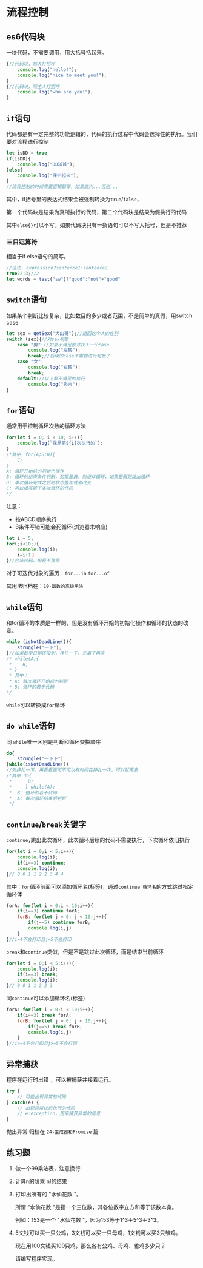 # 流程控制

## es6代码块

一块代码，不需要调用，用大括号括起来。

```js
{//代码块，熟人打招呼
    console.log("hello!");
    console.log("nice to meet you!");
}
{//代码块，陌生人打招呼
    console.log("who are you!");
}
```



## `if`语句

代码都是有一定完整的功能逻辑的，代码的执行过程中代码会选择性的执行。我们要对流程进行控制

```js
let isDD = true
if(isDD){
    console.log("DD斩首");
}else{
    console.log("保护起来");
}
//流程控制的时候需要逻辑翻译，如果高兴...否则...
```

其中，if括号里的表达式结果会被强制转换为`true`/`false`，

第一个代码块是结果为真所执行的代码，第二个代码块是结果为假执行的代码

其中`else{}`可以不写。如果代码块只有一条语句可以不写大括号，但是不推荐

### 三目运算符

相当于if else语句的简写。

```js
//语法: expression?sentence1:sentence2
true?2:3;//2
let words = test("sw")?"good":"not"+"good"
```





## `switch`语句

如果某个判断比较复杂，比如数目的多少或者范围，不是简单的真假，用switch  case

```js
let sex = getSex("犬山哥");//返回这个人的性别
switch (sex){//对sex判断
    case "男"://如果不满足就寻找下一个case
    	console.log("左转");
    	break;//后续的case不需要进行判断了
    case "女":
    	console.log("右转");
    	break;
    default://以上都不满足的执行
    	console.log("秀吉");
}
```



## `for`语句

通常用于控制循环次数的循环方法

```js
for(let i = 0; i < 10; i++){
	console.log(`我是第${i}次执行的`);
}
/*其中，for(A;B;D){
	C;
}
A: 循环开始前的初始化操作
B: 循环的结束条件判断，如果是真，则继续循环，如果是假则退出循环
D: 单次循环完成之后的状态叠加或者改变
C: 可以填写若干条被循环的代码
*/
```

注意：

- 按ABCD顺序执行
- B条件写错可能会死循环(浏览器未响应)


```js
let i = 5;
for(;i<10;){
    console.log(i);
    i=i+1；
}//合法代码，但是不推荐
```

对于可迭代对象的遍历：`for...in` `for...of`

其用法归档在：`10-函数的高级用法`



## `while`语句

和for循环的本质是一样的，但是没有循环开始的初始化操作和循环的状态的改变。

```js
while (isNotDeadLine()){
    struggle("一下");
}//如果截至日期还没到，挣扎一下。完事了再来
/* while(A){
 *    B;
 * }
 * 其中：
 * A: 每次循环开始前的判断
 * B: 循环的若干代码
*/
```

 `while`可以转换成`for`循环



## `do while`语句

同 `while`唯一区别是判断和循环交换顺序

```js
do{
    struggle("一下下")
}while(isNotDeadLine())
//先挣扎一下，再看看还可不可以有时间在挣扎一次，可以就再来
/*其中 do{
 *  	B;
 *     } while(A);
 *  B: 循环的若干代码
 *  A: 每次循环结束后判断
 */
```



## `continue`/`break`关键字

`continue;`跳出此次循环，此次循环后续的代码不需要执行，下次循环依旧执行

```js
for(let i = 0;i < 5;i++){
    console.log(i);
    if(i==3) continue;
    console.log(i);
}// 0 0 1 1 2 2 3 4 4 
```

 其中`：for`循环前面可以添加循环名(标签)，通过`continue 循环名`的方式跳过指定循环体

```js
forA: for(let i = 0;i < 10;i++){
	if(i==3) continue forA;
    forB: for(let j = 0; j < 10;j++){
        if(j==5) continue forB;
        console.log(i,j)
    }
}//i=4不会打印且j=5不会打印
```

`break`和`continue`类似，但是不是跳过此次循环，而是结束当前循环

```js
for(let i = 0;i < 5;i++){
    console.log(i);
    if(i==3) break;
    console.log(i);
}// 0 0 1 1 2 2 3
```

同`continue`可以添加循环名(标签)

```js
forA: for(let i = 0;i < 10;i++){
	if(i==3) break forA;
    forB: for(let j = 0; j < 10;j++){
        if(j==5) break forB;
        console.log(i,j)
    }
}//i>=4不会打印且j>=5不会打印
```



## 异常捕获

 程序在运行时出错 ，可以被捕获并接着运行。

```js
try {
    // 可能出现异常的代码
} catch(e) {
    // 出现异常以后执行的代码
    // e:exception，用来捕获异常的信息
}
```

抛出异常 归档在    `24-生成器和Promise`    篇



## 练习题

1. 做一个99乘法表，注意换行

2. 计算n的阶乘 n!的结果

3. 打印出所有的 "水仙花数 "。

   所谓 "水仙花数 "是指一个三位数，其各位数字立方和等于该数本身。

   例如：153是一个 "水仙花数 "，因为153等于1^3＋5^3＋3^3。

4. 5文钱可以买一只公鸡，3文钱可以买一只母鸡，1文钱可以买3只雏鸡。

   现在用100文钱买100只鸡，那么各有公鸡、母鸡、雏鸡多少只？

   请编写程序实现。


